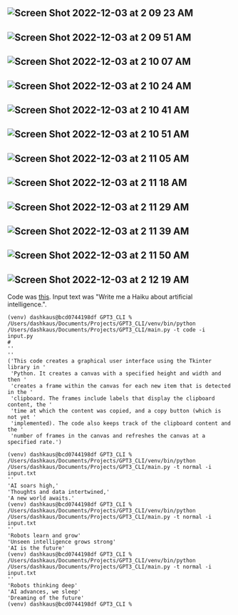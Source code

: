 ![Screen Shot 2022-12-03 at 2 09 23 AM](https://user-images.githubusercontent.com/42706537/205435651-817441f3-1f78-4f1f-9d52-05b7aa60a6fa.png)
---
![Screen Shot 2022-12-03 at 2 09 51 AM](https://user-images.githubusercontent.com/42706537/205435671-c8d6da9e-3265-4f4d-9ef0-94ac28b9023b.png)
---
![Screen Shot 2022-12-03 at 2 10 07 AM](https://user-images.githubusercontent.com/42706537/205435686-76437fc3-4f30-4196-8c49-2b11bcb34011.png)
---
![Screen Shot 2022-12-03 at 2 10 24 AM](https://user-images.githubusercontent.com/42706537/205435700-1d3c7298-54ae-47e0-8e35-85abe4e63142.png)
---
![Screen Shot 2022-12-03 at 2 10 41 AM](https://user-images.githubusercontent.com/42706537/205435711-c6080d97-7dfd-4cde-8ac1-aecbe9e1a064.png)
---
![Screen Shot 2022-12-03 at 2 10 51 AM](https://user-images.githubusercontent.com/42706537/205435721-7ec3abb2-8323-4935-bda7-bad5ed89f746.png)
---
![Screen Shot 2022-12-03 at 2 11 05 AM](https://user-images.githubusercontent.com/42706537/205435725-13f0d4a6-0535-4ccc-b2b3-9807f50c15ba.png)
---
![Screen Shot 2022-12-03 at 2 11 18 AM](https://user-images.githubusercontent.com/42706537/205435738-916829c6-f560-4809-bcda-134e0f0dca77.png)
---
![Screen Shot 2022-12-03 at 2 11 29 AM](https://user-images.githubusercontent.com/42706537/205435744-d058bc39-c840-4934-88cb-7cb1723bb900.png)
---
![Screen Shot 2022-12-03 at 2 11 39 AM](https://user-images.githubusercontent.com/42706537/205435747-bb5923a7-23ed-4808-9711-ea86a37aedce.png)
---
![Screen Shot 2022-12-03 at 2 11 50 AM](https://user-images.githubusercontent.com/42706537/205435755-5aefc27e-452d-498c-91ea-9a95db20a2ae.png)
---
![Screen Shot 2022-12-03 at 2 12 19 AM](https://user-images.githubusercontent.com/42706537/205435785-a2f7fd5c-6f33-4986-b449-d5523cb46b07.png)
---

Code was [this](https://github.com/kdassharma/clipboardRegister/blob/master/clipboard_register.py). Input text was "Write me a Haiku about artificial intelligence.".

```
(venv) dashkaus@bcd0744198df GPT3_CLI % /Users/dashkaus/Documents/Projects/GPT3_CLI/venv/bin/python /Users/dashkaus/Documents/Projects/GPT3_CLI/main.py -t code -i input.py
# 
''
''
('This code creates a graphical user interface using the Tkinter library in '
 'Python. It creates a canvas with a specified height and width and then '
 'creates a frame within the canvas for each new item that is detected in the '
 'clipboard. The frames include labels that display the clipboard content, the '
 'time at which the content was copied, and a copy button (which is not yet '
 'implemented). The code also keeps track of the clipboard content and the '
 'number of frames in the canvas and refreshes the canvas at a specified rate.')

(venv) dashkaus@bcd0744198df GPT3_CLI % /Users/dashkaus/Documents/Projects/GPT3_CLI/venv/bin/python /Users/dashkaus/Documents/Projects/GPT3_CLI/main.py -t normal -i input.txt
''
'AI soars high,'
'Thoughts and data intertwined,'
'A new world awaits.'
(venv) dashkaus@bcd0744198df GPT3_CLI % /Users/dashkaus/Documents/Projects/GPT3_CLI/venv/bin/python /Users/dashkaus/Documents/Projects/GPT3_CLI/main.py -t normal -i input.txt
''
'Robots learn and grow'
'Unseen intelligence grows strong'
'AI is the future'
(venv) dashkaus@bcd0744198df GPT3_CLI % /Users/dashkaus/Documents/Projects/GPT3_CLI/venv/bin/python /Users/dashkaus/Documents/Projects/GPT3_CLI/main.py -t normal -i input.txt
''
'Robots thinking deep'
'AI advances, we sleep'
'Dreaming of the future'
(venv) dashkaus@bcd0744198df GPT3_CLI % 


```
